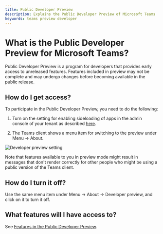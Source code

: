 ```yaml
---
title: Public Developer Preview
description: Explains the Public Developer Preview of Microsoft Teams
keywords: teams preview developer
---
```


# What is the Public Developer Preview for Microsoft Teams?

Public Developer Preview is a program for developers that provides early access to unreleased features. Features included in preview may not be complete and may undergo changes before becoming available in the public release. 

## How do I get access?

To participate in the Public Developer Preview, you need to do the following: 

1.	Turn on the setting for enabling sideloading of apps in the admin console of your tenant as described [here](~/get-started/get-started#3-enable-sideloading-of-apps-for-microsoft-teams).

2.	The Teams client shows a menu item for switching to the preview under Menu → About.

   ![Developer preview setting](~/assets/images/publicpreview.png)
 
Note that features available to you in preview mode might result in messages that don't render correctly for other people who might be using a public version of the Teams client.

## How do I turn it off?

Use the same menu item under Menu → About → Developer preview, and click on it to turn it off.

## What features will I have access to?

See [Features in the Public Developer Preview](~/reference/general/developer-preview-features).

